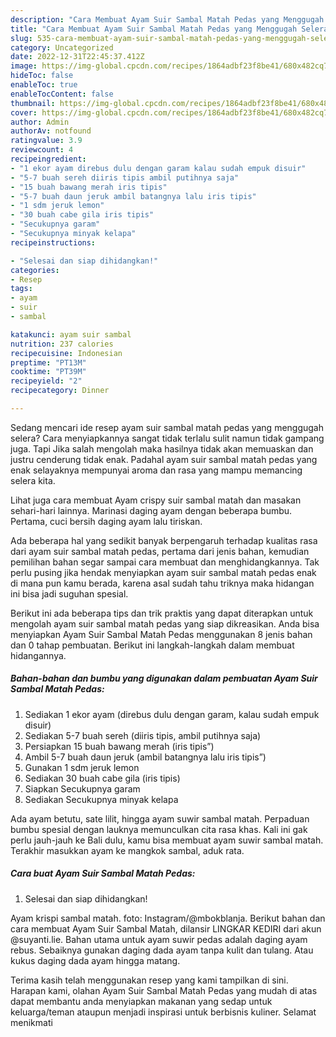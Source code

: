 ```yaml
---
description: "Cara Membuat Ayam Suir Sambal Matah Pedas yang Menggugah Selera, Buat Buka Puasa Bisa Manjain Lidah"
title: "Cara Membuat Ayam Suir Sambal Matah Pedas yang Menggugah Selera, Buat Buka Puasa Bisa Manjain Lidah"
slug: 535-cara-membuat-ayam-suir-sambal-matah-pedas-yang-menggugah-selera-buat-buka-puasa-bisa-manjain-lidah
category: Uncategorized
date: 2022-12-31T22:45:37.412Z
image: https://img-global.cpcdn.com/recipes/1864adbf23f8be41/680x482cq70/ayam-suir-sambal-matah-pedas-foto-resep-utama.jpg
hideToc: false
enableToc: true
enableTocContent: false
thumbnail: https://img-global.cpcdn.com/recipes/1864adbf23f8be41/680x482cq70/ayam-suir-sambal-matah-pedas-foto-resep-utama.jpg
cover: https://img-global.cpcdn.com/recipes/1864adbf23f8be41/680x482cq70/ayam-suir-sambal-matah-pedas-foto-resep-utama.jpg
author: Admin
authorAv: notfound
ratingvalue: 3.9
reviewcount: 4
recipeingredient:
- "1 ekor ayam direbus dulu dengan garam kalau sudah empuk disuir"
- "5-7 buah sereh diiris tipis ambil putihnya saja"
- "15 buah bawang merah iris tipis"
- "5-7 buah daun jeruk ambil batangnya lalu iris tipis"
- "1 sdm jeruk lemon"
- "30 buah cabe gila iris tipis"
- "Secukupnya garam"
- "Secukupnya minyak kelapa"
recipeinstructions:

- "Selesai dan siap dihidangkan!"
categories:
- Resep
tags:
- ayam
- suir
- sambal

katakunci: ayam suir sambal 
nutrition: 237 calories
recipecuisine: Indonesian
preptime: "PT13M"
cooktime: "PT39M"
recipeyield: "2"
recipecategory: Dinner

---
```



Sedang mencari ide resep ayam suir sambal matah pedas yang menggugah selera? Cara menyiapkannya sangat tidak terlalu sulit namun tidak gampang juga. Tapi Jika salah mengolah maka hasilnya tidak akan memuaskan dan justru cenderung tidak enak. Padahal ayam suir sambal matah pedas yang enak selayaknya mempunyai aroma dan rasa yang mampu memancing selera kita.


Lihat juga cara membuat Ayam crispy suir sambal matah dan masakan sehari-hari lainnya. Marinasi daging ayam dengan beberapa bumbu. Pertama, cuci bersih daging ayam lalu tiriskan.

Ada beberapa hal yang sedikit banyak berpengaruh terhadap kualitas rasa dari ayam suir sambal matah pedas, pertama dari jenis bahan, kemudian pemilihan bahan segar sampai cara membuat dan menghidangkannya. Tak perlu pusing jika hendak menyiapkan ayam suir sambal matah pedas enak di mana pun kamu berada, karena asal sudah tahu triknya maka hidangan ini bisa jadi suguhan spesial.


Berikut ini ada beberapa tips dan trik praktis yang dapat diterapkan untuk mengolah ayam suir sambal matah pedas yang siap dikreasikan. Anda bisa menyiapkan Ayam Suir Sambal Matah Pedas menggunakan 8 jenis bahan dan 0 tahap pembuatan. Berikut ini langkah-langkah dalam membuat hidangannya.

<!--inarticleads1-->

##### Bahan-bahan dan bumbu yang digunakan dalam pembuatan Ayam Suir Sambal Matah Pedas:

1. Sediakan 1 ekor ayam (direbus dulu dengan garam, kalau sudah empuk disuir)
1. Sediakan 5-7 buah sereh (diiris tipis, ambil putihnya saja)
1. Persiapkan 15 buah bawang merah (iris tipis”)
1. Ambil 5-7 buah daun jeruk (ambil batangnya lalu iris tipis”)
1. Gunakan 1 sdm jeruk lemon
1. Sediakan 30 buah cabe gila (iris tipis)
1. Siapkan Secukupnya garam
1. Sediakan Secukupnya minyak kelapa


Ada ayam betutu, sate lilit, hingga ayam suwir sambal matah. Perpaduan bumbu spesial dengan lauknya memunculkan cita rasa khas. Kali ini gak perlu jauh-jauh ke Bali dulu, kamu bisa membuat ayam suwir sambal matah. Terakhir masukkan ayam ke mangkok sambal, aduk rata. 

<!--inarticleads2-->

##### Cara buat Ayam Suir Sambal Matah Pedas:


1. Selesai dan siap dihidangkan!

Ayam krispi sambal matah. foto: Instagram/@mbokblanja. Berikut bahan dan cara membuat Ayam Suir Sambal Matah, dilansir LINGKAR KEDIRI dari akun @suyanti.lie. Bahan utama untuk ayam suwir pedas adalah daging ayam rebus. Sebaiknya gunakan daging dada ayam tanpa kulit dan tulang. Atau kukus daging dada ayam hingga matang. 

Terima kasih telah menggunakan resep yang kami tampilkan di sini. Harapan kami, olahan Ayam Suir Sambal Matah Pedas yang mudah di atas dapat membantu anda menyiapkan makanan yang sedap untuk keluarga/teman ataupun menjadi inspirasi untuk berbisnis kuliner. Selamat menikmati

